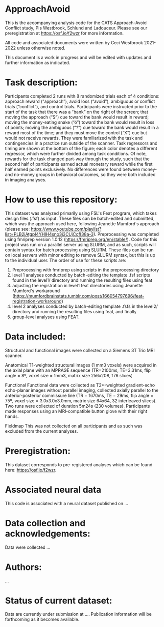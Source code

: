 # ApproachAvoid
This is the accompanying analysis code for the CATS Approach-Avoid Conflict study, PIs Westbrook, Schlund and Ladouceur. Please see our preregistration at https://osf.io/f2wzr for more information.

All code and associated documents were written by Ceci Westbrook 2021-2022 unless otherwise noted.

This document is a work in progress and will be edited with updates and further information as indicated.

 # Task description: # 
Participants completed 2 runs with 8 randomized trials each of 4 conditions: approach reward (“approach”), avoid loss (“avoid”), ambiguous or conflict trials (“conflict”), and control trials. Participants were instructed prior to the start of the task that there was a “bank” on the right of the screen; that moving the approach (“$”) cue toward the bank would result in reward; moving the money-eating snake (“ö”) toward the bank would result in loss of points; moving the ambiguous (“?”) cue toward the bank would result in a reward most of the time; and they must move the control (“X”) cue but would not receive rewards. They were familiarized with the task and contingencies in a practice run outside of the scanner. Task regressors and timing are shown at the bottom of the figure; each color denotes a different regressor, which were further divided among task conditions. Of note, rewards for the task changed part-way through the study, such that the second half of participants earned actual monetary reward while the first half earned points exclusively. No differences were found between money- and no-money groups in behavioral outcomes, so they were both included in imaging analyses.

 # How to use this repository: # 
This dataset was analyzed primarily using FSL's Feat program, which takes design files (.fsf) as input. These files can be batch-edited and submitted, which was the approach used here, following Jeanette Mumford's approach (please see: https://www.youtube.com/playlist?list=PLB2iAtgpI4YHlH4sno3i3CUjCofI38a-3). Preprocessing was completed using fmriprep version 1.0.12 (https://fmriprep.org/en/stable/).
Code for this project was run on a parallel server using SLURM, and as such, scripts will contain syntax for batch processing using SLURM. These files can be run on local servers with minor editing to remove SLURM syntax, but this is up to the individual user.
The order of use for these scripts are:
 1) Preprocessing with fmriprep using scripts in the preprocessing directory
 2) level 1 analyses conducted by batch-editing the template .fsf scripts found in the level1/ directory and running the resulting files using feat
 2) adjusting the registration in level1 feat directories using Jeanette Mumford's workaround (https://mumfordbrainstats.tumblr.com/post/166054797696/feat-registration-workaround)
 4) level 2 analyses conducted by batch-editing template .fsfs in the level2/ directory and running the resulting files using feat, and finally
 5) group-level analyses using FEAT.

 # Data included: # 
Structural and functional images were collected on a Siemens 3T Trio MRI scanner.

Anatomical 
T1-weighted structural images (1 mm3 voxels) were acquired in the axial plane with an MPRAGE sequence (TR=2100ms, TE=3.31ms, flip angle = 8º, voxel size = 1mm3, matrix size 256x208, 176 slices)

Functional
Functional data were collected as T2*-weighted gradient-echo echo-planar images without parallel imaging, collected axially parallel to the anterior-posterior commissure line (TR = 1670ms, TE = 29ms, flip angle = 75º, voxel size = 3.0x3.0x3.0mm, matrix size 64x64, 32 interleaved slices). Two runs were collected of duration 5m24s (230 volumes). Participants made responses using an MRI-compatible button glove with their right hands.

Fieldmap
This was not collected on all participants and as such was excluded from the current analyses.

 # Preregistration: # 
This dataset corresponds to pre-registered analyses which can be found here: https://osf.io/f2wzr.

 # Associated neural data # 
This code is associated with a neural dataset published on ...

 # Data collection and acknowledgements: # 
Data were collected ...


 # Authors: # 
...

 # Status of current dataset: # 
Data are currently under submission at .... Publication information will be forthcoming as it becomes available.

